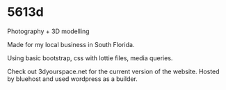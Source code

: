 # 5613d
Photography + 3D modelling

Made for my local business in South Florida.

Using basic bootstrap, css with lottie files, media queries.

Check out 3dyourspace.net for the current version of the website. Hosted by bluehost and used wordpress as a builder.
